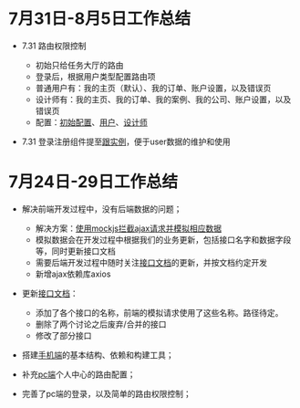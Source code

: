 # 7月31日-8月5日工作总结

- 7.31 路由权限控制

  - 初始只给任务大厅的路由
  - 登录后，根据用户类型配置路由项
  - 普通用户有：我的主页（默认）、我的订单、账户设置，以及错误页
  - 设计师有：我的主页、我的订单、我的案例、我的公司、账户设置，以及错误页
  - 配置：[初始配置](./src/routers/basicRouters.js)、[用户](./src/routers/userRouters.js)、[设计师](./src/routers/designerRouters.js)

- 7.31 登录注册组件提至[跟实例](./src/App.vue)，便于user数据的维护和使用

# 7月24日-29日工作总结

- 解决前端开发过程中，没有后端数据的问题；

  - 解决方案：[使用mockjs拦截ajax请求并模拟相应数据](https://github.com/xixililian/mall-pc/blob/master/src/mock.js)
  - 模拟数据会在开发过程中根据我们的业务更新，包括接口名字和数据字段等，同时更新接口文档
  - 需要后端开发过程中随时关注[接口文档](https://github.com/xixililian/mall-pc/blob/master/api_needs.md)的更新，并按文档约定开发
  - 新增ajax依赖库axios

- 更新[接口文档](https://github.com/xixililian/mall-pc/blob/master/api_needs.md)：

  - 添加了各个接口的名称，前端的模拟请求使用了这些名称。路径待定。
  - 删除了两个讨论之后废弃/合并的接口
  - 修改了部分接口

- 搭建[手机端](https://github.com/xixililian/mall-mob/)的基本结构、依赖和构建工具；
- 补充[pc端](https://github.com/xixililian/mall-pc/)个人中心的路由配置；
- 完善了pc端的登录，以及简单的路由权限控制；